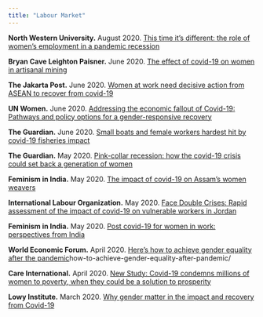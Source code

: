 ```yaml
---
title: "Labour Market"
---
```


**North Western University.**  August 2020. [This time it’s different: the role of women’s employment in a pandemic recession](https://faculty.wcas.northwestern.edu/~mdo738/research/ADOT_0720.pdf)

**Bryan Cave Leighton Paisner.**  June 2020. [The effect of covid-19 on women in artisanal mining](https://www.jdsupra.com/legalnews/the-effect-of-covid-19-on-women-in-40237/)

**The Jakarta Post.**  June 2020. [Women at work need decisive action from ASEAN to recover from covid-19](https://www.thejakartapost.com/academia/2020/06/20/women-at-work-need-decisive-action-from-asean-to-recover-from-covid-19.html)

**UN Women.**  June 2020. [Addressing the economic fallout of Covid-19: Pathways and policy options for a gender-responsive recovery](https://www.unwomen.org/en/digital-library/publications/2020/06/policy-brief-addressing-the-economic-fallout-of-covid-19)

**The Guardian.**  June 2020. [Small boats and female workers hardest hit by covid-19 fisheries impact](https://www.theguardian.com/environment/2020/jun/08/small-boats-women-workers-hardest-hit-covid-19-fisheries-impact)

**The Guardian.**  May 2020. [Pink-collar recession: how the covid-19 crisis could set back a generation of women](https://www.theguardian.com/world/2020/may/24/pink-collar-recession-how-the-covid-19-crisis-is-eroding-womens-economic-power)

**Feminism in India.**  May 2020. [The impact of covid-19 on Assam’s women weavers](https://feminisminindia.com/2020/05/28/impact-covid-19-assams-women-weavers/)

**International Labour Organization.**  May 2020. [Face Double Crises: Rapid assessment of the impact of covid-19 on vulnerable workers in Jordan](https://data2.unhcr.org/en/documents/details/75959)

**Feminism in India.**  May 2020. [Post covid-19 for women in work: perspectives from India](https://feminisminindia.com/2020/05/01/post-covid-19-women-work-india/)

**World Economic Forum.**  April 2020. [Here’s how to achieve gender equality after the pandemic](https://www.weforum.org/agenda/2020/04/)how-to-achieve-gender-equality-after-pandemic/

**Care International.**  April 2020. [New Study: Covid-19 condemns millions of women to poverty, when they could be a solution to prosperity](https://www.care-international.org/news/press-releases/new-study-covid-19-condemns-millions-of-women-to-poverty-when-they-could-be-a-solution-to-prosperity)


**Lowy Institute.**  March 2020. [Why gender matter in the impact and recovery from Covid-19](https://www.lowyinstitute.org/the-interpreter/why-gender-matters-impact-and-recovery-covid-19)
